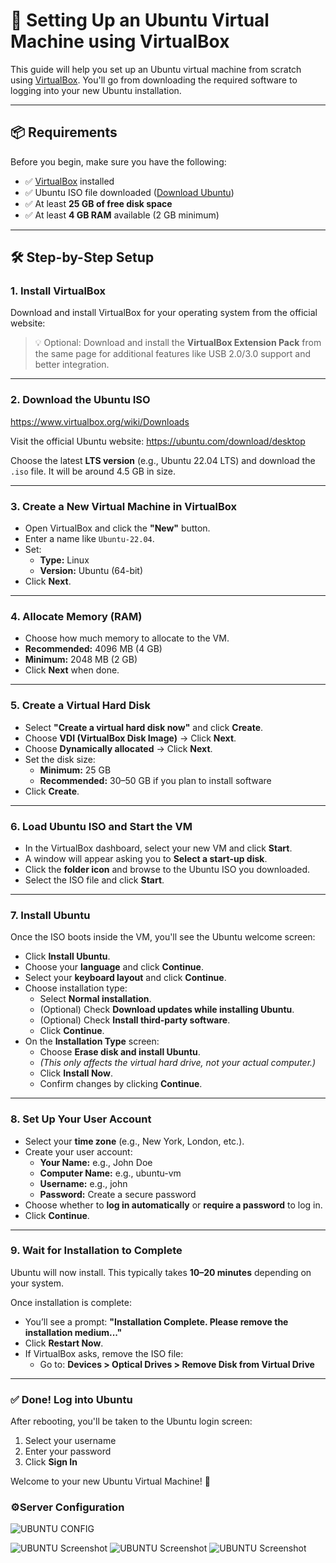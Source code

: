 # 🐧 Setting Up an Ubuntu Virtual Machine using VirtualBox

This guide will help you set up an Ubuntu virtual machine from scratch using [VirtualBox](https://www.virtualbox.org/). You'll go from downloading the required software to logging into your new Ubuntu installation.

---

## 📦 Requirements

Before you begin, make sure you have the following:

- ✅ [VirtualBox](https://www.virtualbox.org/wiki/Downloads) installed
- ✅ Ubuntu ISO file downloaded ([Download Ubuntu](https://ubuntu.com/download/desktop))
- ✅ At least **25 GB of free disk space**
- ✅ At least **4 GB RAM** available (2 GB minimum)

---

## 🛠️ Step-by-Step Setup

### 1. Install VirtualBox

Download and install VirtualBox for your operating system from the official website:

> 💡 Optional: Download and install the **VirtualBox Extension Pack** from the same page for additional features like USB 2.0/3.0 support and better integration.

---

### 2. Download the Ubuntu ISO
https://www.virtualbox.org/wiki/Downloads

Visit the official Ubuntu website:
https://ubuntu.com/download/desktop

Choose the latest **LTS version** (e.g., Ubuntu 22.04 LTS) and download the `.iso` file. It will be around 4.5 GB in size.

---

### 3. Create a New Virtual Machine in VirtualBox

- Open VirtualBox and click the **"New"** button.
- Enter a name like `Ubuntu-22.04`.
- Set:
  - **Type:** Linux
  - **Version:** Ubuntu (64-bit)
- Click **Next**.

---

### 4. Allocate Memory (RAM)

- Choose how much memory to allocate to the VM.
- **Recommended:** 4096 MB (4 GB)
- **Minimum:** 2048 MB (2 GB)
- Click **Next** when done.

---

### 5. Create a Virtual Hard Disk

- Select **"Create a virtual hard disk now"** and click **Create**.
- Choose **VDI (VirtualBox Disk Image)** → Click **Next**.
- Choose **Dynamically allocated** → Click **Next**.
- Set the disk size:
  - **Minimum:** 25 GB
  - **Recommended:** 30–50 GB if you plan to install software
- Click **Create**.

---

### 6. Load Ubuntu ISO and Start the VM

- In the VirtualBox dashboard, select your new VM and click **Start**.
- A window will appear asking you to **Select a start-up disk**.
- Click the **folder icon** and browse to the Ubuntu ISO you downloaded.
- Select the ISO file and click **Start**.

---

### 7. Install Ubuntu

Once the ISO boots inside the VM, you'll see the Ubuntu welcome screen:

- Click **Install Ubuntu**.
- Choose your **language** and click **Continue**.
- Select your **keyboard layout** and click **Continue**.
- Choose installation type:
  - Select **Normal installation**.
  - (Optional) Check **Download updates while installing Ubuntu**.
  - (Optional) Check **Install third-party software**.
  - Click **Continue**.
- On the **Installation Type** screen:
  - Choose **Erase disk and install Ubuntu**.
  - *(This only affects the virtual hard drive, not your actual computer.)*
  - Click **Install Now**.
  - Confirm changes by clicking **Continue**.

---

### 8. Set Up Your User Account

- Select your **time zone** (e.g., New York, London, etc.).
- Create your user account:
  - **Your Name:** e.g., John Doe
  - **Computer Name:** e.g., ubuntu-vm
  - **Username:** e.g., john
  - **Password:** Create a secure password
- Choose whether to **log in automatically** or **require a password** to log in.
- Click **Continue**.

---

### 9. Wait for Installation to Complete

Ubuntu will now install. This typically takes **10–20 minutes** depending on your system.

Once installation is complete:

- You’ll see a prompt: **"Installation Complete. Please remove the installation medium..."**
- Click **Restart Now**.
- If VirtualBox asks, remove the ISO file:
  - Go to: **Devices > Optical Drives > Remove Disk from Virtual Drive**

---

### ✅ Done! Log into Ubuntu

After rebooting, you'll be taken to the Ubuntu login screen:

1. Select your username
2. Enter your password
3. Click **Sign In**

Welcome to your new Ubuntu Virtual Machine! 🎉

### ⚙️Server Configuration
![UBUNTU CONFIG](https://github.com/user-attachments/assets/4677a955-beb3-4cc7-9fa7-a900cbc6f923)

![UBUNTU Screenshot](https://github.com/user-attachments/assets/bc52f9f5-0218-429d-a92c-482b39d8a4b9)
![UBUNTU Screenshot](https://github.com/user-attachments/assets/eb2dcc91-84b0-465c-9149-93a6acb0a1db)
![UBUNTU Screenshot](https://github.com/user-attachments/assets/38dd706c-7d3c-4375-910a-61a900a3695e)
